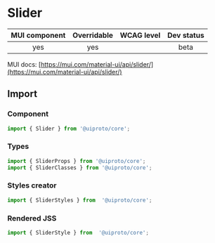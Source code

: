 # Slider

MUI component | Overridable | WCAG level | Dev status
:-----------: | :---------: | :--------: | :------------:
yes | yes | | beta

MUI docs: [https://mui.com/material-ui/api/slider/](https://mui.com/material-ui/api/slider/)

## Import

### Component
```javascript
import { Slider } from '@uiproto/core';
```
### Types
```javascript
import { SliderProps } from '@uiproto/core';
import { SliderClasses } from '@uiproto/core';
```

### Styles creator
```javascript
import { SliderStyles } from  '@uiproto/core';
```

### Rendered JSS
```javascript
import { SliderStyle } from  '@uiproto/core';
```
